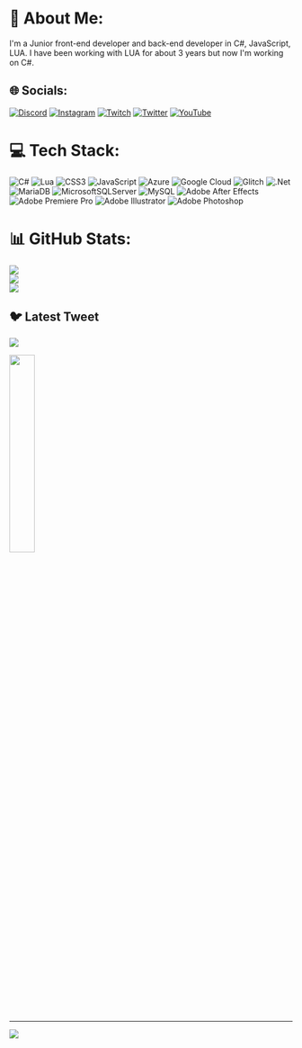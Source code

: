 # 💫 About Me:
I'm a Junior front-end developer and back-end developer in C#, JavaScript, LUA. I have been working with LUA for about 3 years but now I'm working on C#.


## 🌐 Socials:
[![Discord](https://img.shields.io/badge/Discord-%237289DA.svg?logo=discord&logoColor=white)](https://discord.gg/https://discord.gg/zertxMj7Yh) [![Instagram](https://img.shields.io/badge/Instagram-%23E4405F.svg?logo=Instagram&logoColor=white)](https://instagram.com/furkannbilir) [![Twitch](https://img.shields.io/badge/Twitch-%239146FF.svg?logo=Twitch&logoColor=white)](https://twitch.tv/chefrzexe) [![Twitter](https://img.shields.io/badge/Twitter-%231DA1F2.svg?logo=Twitter&logoColor=white)](https://twitter.com/chefrzexe) [![YouTube](https://img.shields.io/badge/YouTube-%23FF0000.svg?logo=YouTube&logoColor=white)](https://youtube.com/@chefrz) 

# 💻 Tech Stack:
![C#](https://img.shields.io/badge/c%23-%23239120.svg?style=for-the-badge&logo=c-sharp&logoColor=white) ![Lua](https://img.shields.io/badge/lua-%232C2D72.svg?style=for-the-badge&logo=lua&logoColor=white) ![CSS3](https://img.shields.io/badge/css3-%231572B6.svg?style=for-the-badge&logo=css3&logoColor=white) ![JavaScript](https://img.shields.io/badge/javascript-%23323330.svg?style=for-the-badge&logo=javascript&logoColor=%23F7DF1E) ![Azure](https://img.shields.io/badge/azure-%230072C6.svg?style=for-the-badge&logo=azure-devops&logoColor=white) ![Google Cloud](https://img.shields.io/badge/Google%20Cloud-%234285F4.svg?style=for-the-badge&logo=google-cloud&logoColor=white) ![Glitch](https://img.shields.io/badge/glitch-%233333FF.svg?style=for-the-badge&logo=glitch&logoColor=white) ![.Net](https://img.shields.io/badge/.NET-5C2D91?style=for-the-badge&logo=.net&logoColor=white) ![MariaDB](https://img.shields.io/badge/MariaDB-003545?style=for-the-badge&logo=mariadb&logoColor=white) ![MicrosoftSQLServer](https://img.shields.io/badge/Microsoft%20SQL%20Sever-CC2927?style=for-the-badge&logo=microsoft%20sql%20server&logoColor=white) ![MySQL](https://img.shields.io/badge/mysql-%2300f.svg?style=for-the-badge&logo=mysql&logoColor=white) ![Adobe After Effects](https://img.shields.io/badge/Adobe%20After%20Effects-9999FF.svg?style=for-the-badge&logo=Adobe%20After%20Effects&logoColor=white) ![Adobe Premiere Pro](https://img.shields.io/badge/Adobe%20Premiere%20Pro-9999FF.svg?style=for-the-badge&logo=Adobe%20Premiere%20Pro&logoColor=white) ![Adobe Illustrator](https://img.shields.io/badge/adobeillustrator-%23FF9A00.svg?style=for-the-badge&logo=adobeillustrator&logoColor=white) ![Adobe Photoshop](https://img.shields.io/badge/adobephotoshop-%2331A8FF.svg?style=for-the-badge&logo=adobephotoshop&logoColor=white)
# 📊 GitHub Stats:
![](https://github-readme-stats.vercel.app/api?username=rz4never&theme=vue-dark&hide_border=true&include_all_commits=false&count_private=false)<br/>
![](https://github-readme-streak-stats.herokuapp.com/?user=rz4never&theme=vue-dark&hide_border=true)<br/>
![](https://github-readme-stats.vercel.app/api/top-langs/?username=rz4never&theme=vue-dark&hide_border=true&include_all_commits=false&count_private=false&layout=compact)

## 🐦 Latest Tweet
[![](https://gtce.itsvg.in/api?username=chefrzexe&theme=vue-dark)](https://github.com/VishwaGauravIn/github-twitter-card-embed)

<p data-sourcepos="1:1-1:253" dir="auto"><img src="https://spotify-github-profile.vercel.app/api/view?uid=31oun4ziwisy46pfdgzolxg4cd4u&cover_image=true&theme=natemoo-re&show_offline=false&background_color=121212&interchange=false&bar_color=53b14f&bar_color_cover=false](https://spotify-github-profile.vercel.app/api/view.svg?uid=31oun4ziwisy46pfdgzolxg4cd4u&redirect=true][https://spotify-github-profile.vercel.app/api/view.svg?uid=31oun4ziwisy46pfdgzolxg4cd4u&cover_image=true&theme=default&show_offline=true&background_color=121212&interchange=true&bar_color=53b14f&bar_color_cover=false](https://spotify-github-profile.vercel.app/api/view.svg?uid=31oun4ziwisy46pfdgzolxg4cd4u&redirect=true][https://spotify-github-profile.vercel.app/api/view.svg?uid=31oun4ziwisy46pfdgzolxg4cd4u&cover_image=true&theme=default&show_offline=true&background_color=121212&interchange=true&bar_color=53b14f&bar_color_cover=false" style="max-width: 30%; width: 30%;"></a></p>

---
[![](https://visitcount.itsvg.in/api?id=rz4never&icon=2&color=3)](https://visitcount.itsvg.in)
